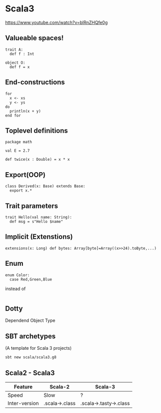 # Scala3

https://www.youtube.com/watch?v=blRnZHQfe0g

## Valueable spaces!

```scala3
trait A:
  def f : Int

object O:
  def f = x
```

## End-constructions
```scala3
for 
  x <- xs
  y <- ys
do
  println(x + y)
end for
```

## Toplevel definitions
```scala3
package math

val E = 2.7

def twice(x : Double) = x * x
```

## Export(OOP)
```scala3
class Derived(x: Base) extends Base:
  export x.*
```
## Trait parameters
```scala3
trait Hello(val name: String):
  def msg = s"Hello $name"
```

## Implicit (Extenstions) 
```scala3
extensions(x: Long) def bytes: Array[byte]=Array((x>>24).toByte,...)
```

## Enum
```
enum Color:
  case Red,Green,Blue
```
instead of
```

```

## Dotty

Dependend Object Type

## SBT archetypes

(A template for Scala 3 projects)
```bash 
sbt new scala/scala3.g8  
```

## Scala2 - Scala3

|Feature|Scala-2|Scala-3|
|-------|-------|-------|
|Speed  | Slow  |   ?
|Inter-version|.scala->.class|.scala->.tasty->.class|